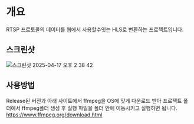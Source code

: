 # 개요
RTSP 프로토콜의 데이터를 웹에서 사용할수잇는 HLS로 변환하는 프로젝트입니다.

## 스크린샷
![스크린샷 2025-04-17 오후 2 38 42](https://github.com/user-attachments/assets/9f29164f-ce29-4451-9dd4-4cab808cd1f0)

## 사용방법
Release된 버전과 아래 사이트에서 ffmpeg을 OS에 맞게 다운로드 받아 프로젝트 폴더에서 ffmpeg폴더 생성 후 실행 파일을 폴더 안에 이동시키고 실행하면 됩니다.  
https://www.ffmpeg.org/download.html
